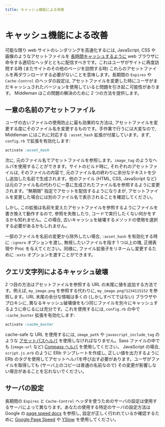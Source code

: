 ```yaml
---
title: キャッシュ機能による改善
---
```


# キャッシュ機能による改善

可能な限り web サイトのレンダリングを高速化するには, JavaScript, CSS や画像のようなアセットファイルを [長時間キャッシュするように](https://code.google.com/speed/page-speed/docs/caching.html) web ブラウザに命令する適切なヘッダとともに配信すべきです。これはユーザがサイトに再度訪問する時 (またサイトのその他のページを訪問する時) これらのアセットファイルを再ダウンロードする必要がないことを意味します。長期間の `Expires` や `Cache-Control` のヘッダの設定は, アセットファイルを変更した時にユーザがまだキャッシュされたバージョンを使用していると問題を引き起こ可能性があります。 Middleman はこの問題の解決のために 2 つの方法を提供します。

## 一意の名前のアセットファイル

ユーザの古いファイルの使用防止に最も効果的な方法は, アセットファイルを変更する度にそのファイル名を変更するものです。手作業で行うには大変なので, Middleman にはこれに対応する `:asset_hash` 拡張が付属しています。まず, `config.rb` で拡張を有効化します:

``` ruby
activate :asset_hash
```

次に, 元のファイル名でアセットファイルを参照します。`image_tag` のようなヘルパを使用することができます。サイトのビルド時に, それぞれのアセットファイルは, そのファイルの内容で, 元のファイル名の終わりに余分なテキストを少し追加した名前で生成されます。他のファイル (HTML, CSS, JavaScript など) は元のファイル名の代わりに一意に生成されたファイル名を参照するように変更されます。"無期限" 指定でアセットを配信するようになりまが, アセットファイルを変更した場合には別のファイル名で表示されることを確認してください。

しかし, この拡張は名前を変えたアセットファイルを参照するようにファイルを書き換えて動作するので, 参照を失敗したり, コードで実行したくない何かをするかも知れません。この場合, 古いキャッシュを破壊するメソッドの使用を選択する必要があるかもしれません。

一部のファイルを名前の変更から除外したい場合, `:asset_hash` を有効化する時に `:ignore` オプションを渡し, 無視したいファイルを指す 1 つ以上の塊, 正規表現や Proc を与えてください。同様に, ファイル拡張子をリネームし変更するために `:exts` オプションを渡すことができます。

## クエリ文字列によるキャッシュ破壊

2 つ目の方法はアセットファイルを参照する URL の末尾に値を追加する方法です。例えば, `my_image.png` を参照する代わりに, `my_image.png?1234115152` を参照します。URL 末尾の余分な情報は多くの (しかしすべてではない) ブラウザやプロキシに, 異なるキャッシュ破壊値をもつ同じファイルを別々にキャッシュするように命じるには充分です。これを使用するには, `config.rb` の中で `:cache_buster` 拡張を有効化します:

``` ruby
activate :cache_buster
```

cache-safe な URL を使用するには, `image_path` や `javascript_include_tag` のような [アセットパスヘルパ](http://www.padrinorb.com/api/Padrino/Helpers/AssetTagHelpers.html) を使用しなければなりません。Sass ファイルの中でも (`image-url` など) [Compass ヘルパ](http://compass-style.org/reference/compass/helpers/urls/) を使用してください。 JavaScript の場合, `script.js.erb` のように ERb テンプレートを作成し, 正しい値を出力するように ERb のタグを使用してアセットヘルパを呼び出す必要があります。ユーザがファイルを取得しても (サーバ上のコピーは普通の名前なので) その変更が影響しない場合があることを忘れないでください。

## サーバの設定

長期間の `Expires` と `Cache-Control` ヘッダを使うためのサーバの設定は使用するサーバによって異なります。あなたの使用する特定のサーバの設定方法は Google の [page speed docs](https://code.google.com/speed/page-speed/docs/caching.html) を参照し, 設定が正しく行われているか確認するために [Google Page Speed](https://code.google.com/speed/page-speed/docs/extension.html) や [YSlow](https://addons.mozilla.org/en-US/firefox/addon/yslow/) を使用してください。
